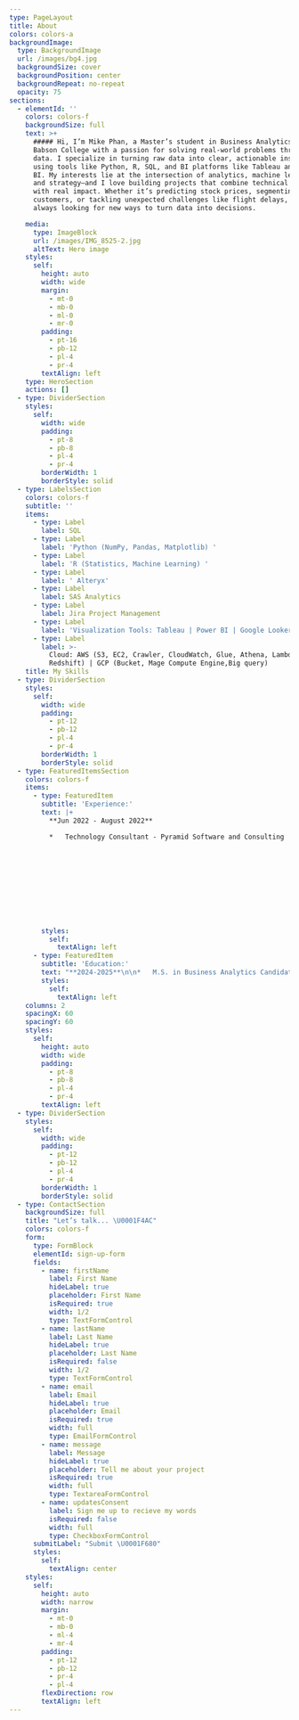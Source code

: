```yaml
---
type: PageLayout
title: About
colors: colors-a
backgroundImage:
  type: BackgroundImage
  url: /images/bg4.jpg
  backgroundSize: cover
  backgroundPosition: center
  backgroundRepeat: no-repeat
  opacity: 75
sections:
  - elementId: ''
    colors: colors-f
    backgroundSize: full
    text: >+
      ##### Hi, I’m Mike Phan, a Master’s student in Business Analytics at
      Babson College with a passion for solving real-world problems through
      data. I specialize in turning raw data into clear, actionable insights
      using tools like Python, R, SQL, and BI platforms like Tableau and Power
      BI. My interests lie at the intersection of analytics, machine learning,
      and strategy—and I love building projects that combine technical rigor
      with real impact. Whether it’s predicting stock prices, segmenting
      customers, or tackling unexpected challenges like flight delays, I’m
      always looking for new ways to turn data into decisions.

    media:
      type: ImageBlock
      url: /images/IMG_8525-2.jpg
      altText: Hero image
    styles:
      self:
        height: auto
        width: wide
        margin:
          - mt-0
          - mb-0
          - ml-0
          - mr-0
        padding:
          - pt-16
          - pb-12
          - pl-4
          - pr-4
        textAlign: left
    type: HeroSection
    actions: []
  - type: DividerSection
    styles:
      self:
        width: wide
        padding:
          - pt-8
          - pb-8
          - pl-4
          - pr-4
        borderWidth: 1
        borderStyle: solid
  - type: LabelsSection
    colors: colors-f
    subtitle: ''
    items:
      - type: Label
        label: SQL
      - type: Label
        label: 'Python (NumPy, Pandas, Matplotlib) '
      - type: Label
        label: 'R (Statistics, Machine Learning) '
      - type: Label
        label: ' Alteryx'
      - type: Label
        label: SAS Analytics
      - type: Label
        label: Jira Project Management
      - type: Label
        label: 'Visualization Tools: Tableau | Power BI | Google Looker Studio'
      - type: Label
        label: >-
          Cloud: AWS (S3, EC2, Crawler, CloudWatch, Glue, Athena, Lambda,
          Redshift) | GCP (Bucket, Mage Compute Engine,Big query)
    title: My Skills
  - type: DividerSection
    styles:
      self:
        width: wide
        padding:
          - pt-12
          - pb-12
          - pl-4
          - pr-4
        borderWidth: 1
        borderStyle: solid
  - type: FeaturedItemsSection
    colors: colors-f
    items:
      - type: FeaturedItem
        subtitle: 'Experience:'
        text: |+
          **Jun 2022 - August 2022**

          *   Technology Consultant - Pyramid Software and Consulting











        styles:
          self:
            textAlign: left
      - type: FeaturedItem
        subtitle: 'Education:'
        text: "**2024-2025**\n\n*   M.S. in Business Analytics Candidate at BABSON COLLEGE, F.W. OLIN GRADUATE SCHOOL OF BUSINESS, Wellesley, MA\_\n\n\n\n\n\n**2021 - 2024**\n\n*   Bachelor of Science, Information Technology at NORTHEASTERN UNIVERSITY, Boston, MA\_\n\n    GPA: 3.65 / 4.0 (Cum Laude)\n\n"
        styles:
          self:
            textAlign: left
    columns: 2
    spacingX: 60
    spacingY: 60
    styles:
      self:
        height: auto
        width: wide
        padding:
          - pt-8
          - pb-8
          - pl-4
          - pr-4
        textAlign: left
  - type: DividerSection
    styles:
      self:
        width: wide
        padding:
          - pt-12
          - pb-12
          - pl-4
          - pr-4
        borderWidth: 1
        borderStyle: solid
  - type: ContactSection
    backgroundSize: full
    title: "Let’s talk... \U0001F4AC"
    colors: colors-f
    form:
      type: FormBlock
      elementId: sign-up-form
      fields:
        - name: firstName
          label: First Name
          hideLabel: true
          placeholder: First Name
          isRequired: true
          width: 1/2
          type: TextFormControl
        - name: lastName
          label: Last Name
          hideLabel: true
          placeholder: Last Name
          isRequired: false
          width: 1/2
          type: TextFormControl
        - name: email
          label: Email
          hideLabel: true
          placeholder: Email
          isRequired: true
          width: full
          type: EmailFormControl
        - name: message
          label: Message
          hideLabel: true
          placeholder: Tell me about your project
          isRequired: true
          width: full
          type: TextareaFormControl
        - name: updatesConsent
          label: Sign me up to recieve my words
          isRequired: false
          width: full
          type: CheckboxFormControl
      submitLabel: "Submit \U0001F680"
      styles:
        self:
          textAlign: center
    styles:
      self:
        height: auto
        width: narrow
        margin:
          - mt-0
          - mb-0
          - ml-4
          - mr-4
        padding:
          - pt-12
          - pb-12
          - pr-4
          - pl-4
        flexDirection: row
        textAlign: left
---
```

